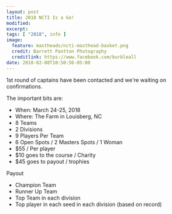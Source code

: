 ```yaml
---
layout: post
title: 2018 NCTI Is a Go!
modified:
excerpt:
tags: [ "2018", info ]
image:
  feature: mastheads/ncti-masthead-basket.png
  credit: Barrett Pantton Photography
  creditlink: https://www.facebook.com/burbleall
date: 2018-02-08T10:50:56-05:00
---
```


1st round of captains have been contacted and we're waiting on confirmations.

The important bits are:

* When: March 24-25, 2018
* Where: The Farm in Louisberg, NC
* 8 Teams
* 2 Divisions
* 9 Players Per Team
* 6 Open Spots / 2 Masters Spots / 1 Woman
* $55 / Per player
* $10 goes to the course / Charity
* $45 goes to payout / trophies

Payout

* Champion Team
* Runner Up Team
* Top Team in each division
* Top player in each seed in each division (based on record)



